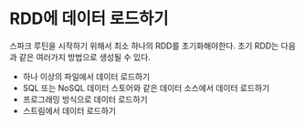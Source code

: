 # RDD에 데이터 로드하기

스파크 루틴을 시작하기 위해서 최소 하나의 RDD를 초기화해야한다.
초기 RDD는 다음과 같은 여러가지 방법으로 생성될 수 있다.

- 하나 이상의 파일에서 데이터 로드하기
- SQL 또는 NoSQL 데이터 스토어와 같은 데이터 소스에서 데이터 로드하기
- 프로그래밍 방식으로 데이터 로드하기
- 스트림에서 데이터 로드하기

